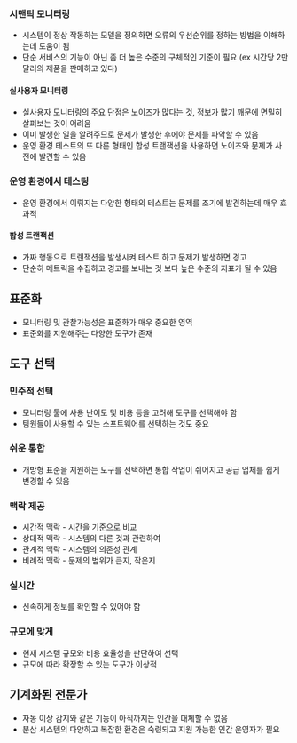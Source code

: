 ### 시맨틱 모니터링
- 시스템이 정상 작동하는 모델을 정의하면 오류의 우선순위를 정하는 방법을 이해하는데 도움이 됨
- 단순 서비스의 기능이 아닌 좀 더 높은 수준의 구체적인 기준이 필요 (ex 시간당 2만달러의 제품을 판매하고 있다)

#### 실사용자 모니터링
- 실사용자 모니터링의 주요 단점은 노이즈가 많다는 것, 정보가 많기 깨문에 면밀히 살펴보는 것이 어려움
- 이미 발생한 일을 알려주므로 문제가 발생한 후에야 문제를 파악할 수 있음
- 운영 환경 테스트의 또 다른 형태인 합성 트랜잭션을 사용하면 노이즈와 문제가 사전에 발견할 수 있음

### 운영 환경에서 테스팅
- 운영 환경에서 이뤄지는 다양한 형태의 테스트는 문제를 조기에 발견하는데 매우 효과적

#### 합성 트랜잭션
- 가짜 행동으로 트랜잭션을 발생시켜 테스트 하고 문제가 발생하면 경고
- 단순히 메트릭을 수집하고 경고를 보내는 것 보다 높은 수준의 지표가 될 수 있음


## 표준화
- 모니터링 및 관찰가능성은 표준화가 매우 중요한 영역
- 표준화를 지원해주는 다양한 도구가 존재

## 도구 선택

### 민주적 선택
- 모니터링 툴에 사용 난이도 및 비용 등을 고려해 도구를 선택해야 함
- 팀원들이 사용할 수 있는 소프트웨어를 선택하는 것도 중요

### 쉬운 통합
- 개방형 표준을 지원하는 도구를 선택하면 통합 작업이 쉬어지고 공급 업체를 쉽게 변경할 수 있음

### 맥락 제공
- 시간적 맥락 - 시간을 기준으로 비교
- 상대적 맥락 - 시스템의 다른 것과 관련하여
- 관계적 맥락 - 시스템의 의존성 관계
- 비례적 맥락 - 문제의 범위가 큰지, 작은지

### 실시간
- 신속하게 정보를 확인할 수 있어야 함

### 규모에 맞게
- 현재 시스템 규모와 비용 효율성을 판단하여 선택
- 규모에 따라 확장할 수 있는 도구가 이상적


## 기계화된 전문가
- 자동 이상 감지와 같은 기능이 아직까지는 인간을 대체할 수 없음
- 분삼 시스템의 다양하고 복잡한 환경은 숙련되고 지원 가능한 인간 운영자가 필요
